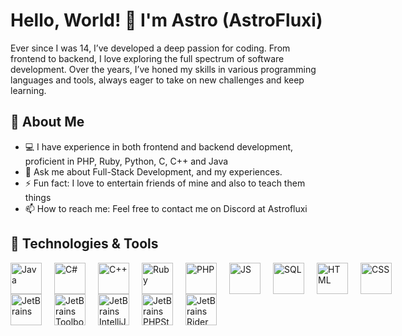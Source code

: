 # Hello, World! 👋 I'm Astro (AstroFluxi)

Ever since I was 14, I’ve developed a deep passion for coding. From frontend to backend, I love exploring the full spectrum of software development. Over the years, I’ve honed my skills in various programming languages and tools, always eager to take on new challenges and keep learning.

## 🚀 About Me
- 💻 I have experience in both frontend and backend development, proficient in PHP, Ruby, Python, C, C++ and Java
- 💬 Ask me about Full-Stack Development, and my experiences.
- ⚡ Fun fact: I love to entertain friends of mine and also to teach them things
- 📫 How to reach me: Feel free to contact me on Discord at Astrofluxi

## 🔧 Technologies & Tools
<div style="display: flex; gap: 20px; align-items: center;">
    <img src="https://cdn.jsdelivr.net/gh/devicons/devicon/icons/java/java-original.svg" height="50" alt="Java" />
    <img src="https://upload.wikimedia.org/wikipedia/commons/thumb/b/bd/Logo_C_sharp.svg/1820px-Logo_C_sharp.svg.png" height="50" alt="C#" />
    <img src="https://upload.wikimedia.org/wikipedia/commons/thumb/1/18/ISO_C%2B%2B_Logo.svg/1200px-ISO_C%2B%2B_Logo.svg.png" height="50" alt="C++" />
    <img src="https://upload.wikimedia.org/wikipedia/commons/f/f1/Ruby_logo.png" height="50" alt="Ruby" />
    <img src="https://cdn.jsdelivr.net/gh/devicons/devicon/icons/php/php-original.svg" height="50" alt="PHP" />
    <img src="https://upload.wikimedia.org/wikipedia/commons/6/6a/JavaScript-logo.png" height="50" alt="JS" />
    <img src="https://upload.wikimedia.org/wikipedia/commons/8/87/Sql_data_base_with_logo.png" height="50" alt="SQL" />
    <img src="https://upload.wikimedia.org/wikipedia/commons/thumb/6/61/HTML5_logo_and_wordmark.svg/2048px-HTML5_logo_and_wordmark.svg.png" height="50" alt="HTML" />
    <img src="https://encrypted-tbn0.gstatic.com/images?q=tbn:ANd9GcQBS-Jftq7EiLZDB75AVtZMxHob-mpwPgM9FQ&s" height="50" alt="CSS" />
</div>

<div style="display: flex; gap: 20px; align-items: center;">
    <img src="https://upload.wikimedia.org/wikipedia/en/thumb/0/08/JetBrains_beam_logo.svg/2048px-JetBrains_beam_logo.svg.png" height="50" alt="JetBrains" />
    <img src="https://img.icons8.com/color/200/jetbrains-toolbox.png" height="50" alt="JetBrains Toolbox" />
    <img src="https://e-rpd.ro/999-medium_default/intellij-idea-ultimate-commercial-annual-subscription.jpg" height="50" alt="JetBrains IntelliJ IDEA" />
    <img src="https://www.trustradius.com/product-logos/RZ/aP/79GR6REQ08Q2-180x180.PNG" height="50" alt="JetBrains PHPStorm" />
    <img src="https://upload.wikimedia.org/wikipedia/commons/thumb/6/6e/JetBrains_Rider_Icon.svg/1200px-JetBrains_Rider_Icon.svg.png" height="50" alt="JetBrains Rider" />
</div>
